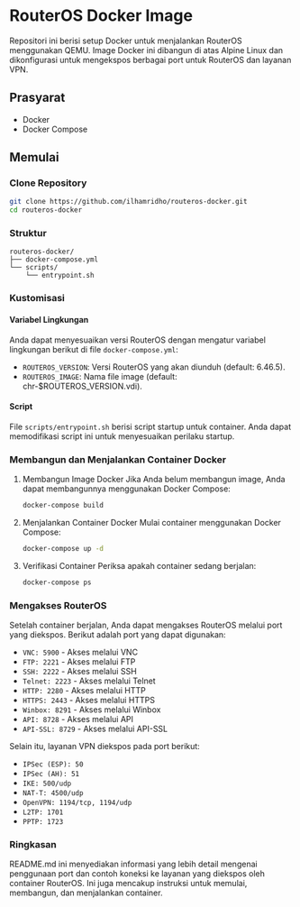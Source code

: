 # RouterOS Docker Image

Repositori ini berisi setup Docker untuk menjalankan RouterOS menggunakan QEMU. Image Docker ini dibangun di atas Alpine Linux dan dikonfigurasi untuk mengekspos berbagai port untuk RouterOS dan layanan VPN.

## Prasyarat

- Docker
- Docker Compose

## Memulai

### Clone Repository

```sh
git clone https://github.com/ilhamridho/routeros-docker.git
cd routeros-docker
```

### Struktur
```
routeros-docker/
├── docker-compose.yml
└── scripts/
    └── entrypoint.sh
```

### Kustomisasi
#### Variabel Lingkungan
Anda dapat menyesuaikan versi RouterOS dengan mengatur variabel lingkungan berikut di file `docker-compose.yml`:
- `ROUTEROS_VERSION`: Versi RouterOS yang akan diunduh (default: 6.46.5).
- `ROUTEROS_IMAGE`: Nama file image (default: chr-$ROUTEROS_VERSION.vdi).

#### Script
File `scripts/entrypoint.sh` berisi script startup untuk container. Anda dapat memodifikasi script ini untuk menyesuaikan perilaku startup.

### Membangun dan Menjalankan Container Docker
1. Membangun Image Docker
   Jika Anda belum membangun image, Anda dapat membangunnya menggunakan Docker Compose:
   ```sh
   docker-compose build
   ```

2. Menjalankan Container Docker
   Mulai container menggunakan Docker Compose:
   ```sh
   docker-compose up -d
   ```

3. Verifikasi Container
   Periksa apakah container sedang berjalan:
   ```sh
   docker-compose ps
   ```

### Mengakses RouterOS
Setelah container berjalan, Anda dapat mengakses RouterOS melalui port yang diekspos. Berikut adalah port yang dapat digunakan:

- `VNC: 5900` - Akses melalui VNC
- `FTP: 2221` - Akses melalui FTP
- `SSH: 2222` - Akses melalui SSH
- `Telnet: 2223` - Akses melalui Telnet
- `HTTP: 2280` - Akses melalui HTTP
- `HTTPS: 2443` - Akses melalui HTTPS
- `Winbox: 8291` - Akses melalui Winbox
- `API: 8728` - Akses melalui API
- `API-SSL: 8729` - Akses melalui API-SSL

Selain itu, layanan VPN diekspos pada port berikut:

- `IPSec (ESP): 50`
- `IPSec (AH): 51`
- `IKE: 500/udp`
- `NAT-T: 4500/udp`
- `OpenVPN: 1194/tcp, 1194/udp`
- `L2TP: 1701`
- `PPTP: 1723`


### Ringkasan
README.md ini menyediakan informasi yang lebih detail mengenai penggunaan port dan contoh koneksi ke layanan yang diekspos oleh container RouterOS. Ini juga mencakup instruksi untuk memulai, membangun, dan menjalankan container.
